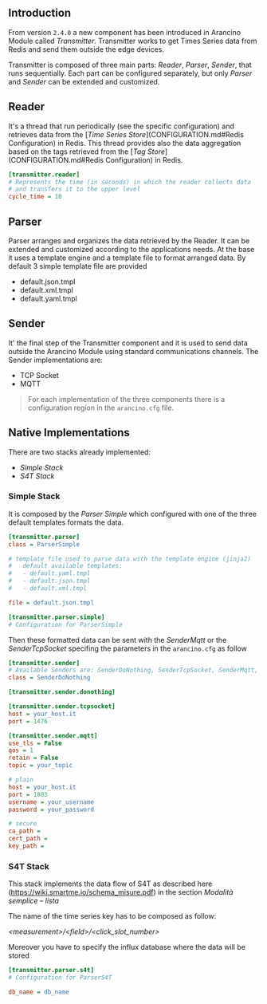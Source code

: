 ## Introduction

From version `2.4.0` a new component has been introduced in Arancino Module called *Transmitter*. Transmitter works to get Times Series data from Redis and send them outside the edge devices.

Transmitter is composed of three main parts: _Reader_, _Parser_, _Sender_, that runs sequentially. Each part can be configured separately, but only _Parser_ and _Sender_ can be extended and customized.

## Reader
It's a thread that run periodically (see the specific configuration) and retrieves data from the 
[_Time Series Store_](CONFIGURATION.md#Redis Configuration) in Redis. This thread provides also the data aggregation based on the tags retrieved from the [_Tag Store_](CONFIGURATION.md#Redis Configuration) in Redis.

```ini
[transmitter.reader]
# Represents the time (in seconds) in which the reader collects data
# and transfers it to the upper level
cycle_time = 10
```


## Parser
Parser arranges and organizes the data retrieved by the Reader. It can be extended and customized according to the applications needs. At the base it uses a template engine and a template file to format arranged data. By default  3 simple template file are provided
- default.json.tmpl
- default.xml.tmpl
- default.yaml.tmpl


## Sender
It' the final step of the Transmitter component and it is used to send data outside the Arancino Module using standard
communications channels. The Sender implementations are:
- TCP Socket
- MQTT

> For each implementation of the three components there is a configuration region in the `arancino.cfg` file.

## Native Implementations

There are two stacks already implemented:
- _Simple Stack_ 
- _S4T Stack_

### Simple Stack

It is composed by the _Parser Simple_ which configured with one of the three default templates formats the data. 

```ini
[transmitter.parser]
class = ParserSimple

# template file used to parse data with the template engine (jinja2)
#   default available templates:
#   - default.yaml.tmpl
#   - default.json.tmpl
#   - default.xml.tmpl

file = default.json.tmpl

[transmitter.parser.simple]
# Configuration for ParserSimple
```

Then these formatted data can be sent with the _SenderMqtt_ or the _SenderTcpSocket_ specifing the parameters in the `arancino.cfg` as follow

```ini
[transmitter.sender]
# Available Senders are: SenderDoNothing, SenderTcpSocket, SenderMqtt, SenderMqttS4T
class = SenderDoNothing

[transmitter.sender.donothing]

[transmitter.sender.tcpsocket]
host = your_host.it
port = 1476

[transmitter.sender.mqtt]
use_tls = False
qos = 1
retain = False
topic = your_topic

# plain
host = your_host.it
port = 1883
username = your_username
password = your_password

# secure
ca_path =
cert_path =
key_path =
```

### S4T Stack

This stack implements the data flow of S4T as described here (https://wiki.smartme.io/schema_misure.pdf) in the section _Modalità semplice – lista_

The name of the time series key has to be composed as follow:

_\<measurement\>/\<field\>/\<click_slot_number\>_

Moreover you have to specify the influx database where the data will be stored

```ini
[transmitter.parser.s4t]
# Configuration for ParserS4T

db_name = db_name
```





